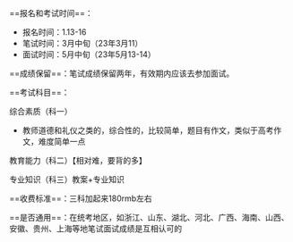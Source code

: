 ==报名和考试时间==：
- 报名时间：1.13-16
- 笔试时间：3月中旬（23年3月11）
- 面试时间：5月中旬（23年5月13-14）

==成绩保留==：笔试成绩保留两年，有效期内应该去参加面试。

==考试科目==：

综合素质（科一）
- 教师道德和礼仪之类的，综合性的，比较简单，题目有作文，类似于高考作文，难度简单一点

教育能力（科二）【相对难，要背的多】

专业知识（科三）教案+专业知识

==收费标准==：三科加起来180rmb左右

==是否通用==：在统考地区，如浙江、山东、湖北、河北、广西、海南、山西、安徽、贵州、上海等地笔试面试成绩是互相认可的
